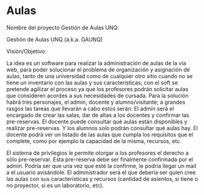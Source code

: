 Aulas
=====

Nombre del proyecto Gestión de Aulas UNQ:

Gestión de Aulas UNQ (a.k.a. GAUNQ)

Visión/Objetivo: 


La idea es un software para realizar la administración de aulas de la vía web, para poder solucionar el problema de organización y asignación de aulas, tanto de una universidad como de cualquier otro sitio cuando no se tiene un inventario con las aulas y sus características; con el soft se pretende agilizar el proceso ya que los profesores podrán solicitar aulas que consideren acordes a sus necesidades de cursada.
Para la solución habrá tres personajes, el admin, docente y alumno/visitante; a grandes rasgos las tareas que llevarán a cabo estos serán: 
El admin será el encargado de crear las salas, dar de altas a los docentes y confirmar las pre-reservas.
El docente puede consultar qué aulas están disponibles y realizar pre-reservas. Y los alumnos solo podrán consultar qué aulas hay.
El docente podrá ver un listado de las aulas que cumpla los requisitos que el complete, como por ejemplo la capacidad de la misma, recursos, etc.

El sistema de privilegios le permite otorgar a los profesores el derecho a sólo pre-reservar. Esta pre-reserva debe ser finalmente confirmada por el admin. Podría ser que una vez que esté la confirme, le podría llegar un mail a el usuario avisándole. El administrador será el que debería ser quien cree las aulas con sus características y recursos (cantidad de asientos, si tiene o no proyector, si es un laboratorio, etc).


